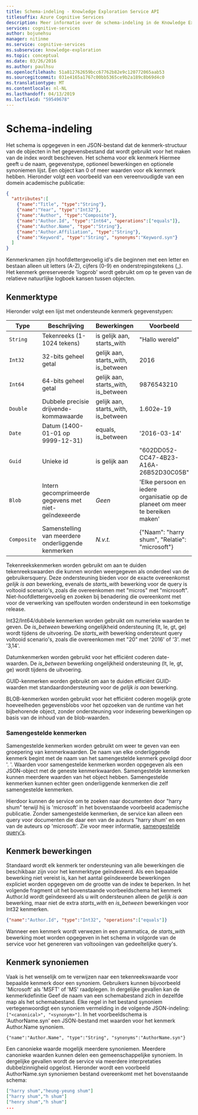 ```yaml
---
title: Schema-indeling - Knowledge Exploration Service API
titlesuffix: Azure Cognitive Services
description: Meer informatie over de schema-indeling in de Knowledge Exploration Service KES () API.
services: cognitive-services
author: bojunehsu
manager: nitinme
ms.service: cognitive-services
ms.subservice: knowledge-exploration
ms.topic: conceptual
ms.date: 03/26/2016
ms.author: paulhsu
ms.openlocfilehash: 51a812762659bcc67762b82e9c120772065aab53
ms.sourcegitcommit: 031e4165a1767c00bb5365ce9b2a189c8b69d4c0
ms.translationtype: MT
ms.contentlocale: nl-NL
ms.lasthandoff: 04/13/2019
ms.locfileid: "59549678"
---
```

# <a name="schema-format"></a>Schema-indeling

Het schema is opgegeven in een JSON-bestand dat de kenmerk-structuur van de objecten in het gegevensbestand dat wordt gebruikt voor het maken van de index wordt beschreven.  Het schema voor elk kenmerk Hiermee geeft u de naam, gegevenstype, optioneel bewerkingen en optionele synoniemen lijst.  Een object kan 0 of meer waarden voor elk kenmerk hebben.  Hieronder volgt een voorbeeld van een vereenvoudigde van een domein academische publicatie:

``` json
{
  "attributes":[
    {"name":"Title", "type":"String"},
    {"name":"Year", "type":"Int32"},
    {"name":"Author", "type":"Composite"},
    {"name":"Author.Id", "type":"Int64", "operations":["equals"]},
    {"name":"Author.Name", "type":"String"},
    {"name":"Author.Affiliation", "type":"String"},
    {"name":"Keyword", "type":"String", "synonyms":"Keyword.syn"}
  ]
}
```

Kenmerknamen zijn hoofdlettergevoelig id's die beginnen met een letter en bestaan alleen uit letters (A-Z), cijfers (0-9) en onderstrepingstekens (\_).  Het kenmerk gereserveerde 'logprob' wordt gebruikt om op te geven van de relatieve natuurlijke logboek kansen tussen objecten.

## <a name="attribute-type"></a>Kenmerktype

Hieronder volgt een lijst met ondersteunde kenmerk gegevenstypen:

| Type | Beschrijving | Bewerkingen | Voorbeeld |
|------|-------------|------------|---------|
| `String` | Tekenreeks (1-1024 tekens) | is gelijk aan, starts_with | "Hallo wereld" |
| `Int32` | 32-bits geheel getal | gelijk aan, starts_with, is_between | 2016 |
| `Int64` | 64-bits geheel getal | gelijk aan, starts_with, is_between | 9876543210 |
| `Double` | Dubbele precisie drijvende-kommawaarde | gelijk aan, starts_with, is_between | 1.602e-19 |
| `Date` | Datum (1400-01-01 op 9999-12-31) | equals, is_between | '2016-03-14' |
| `Guid` | Unieke id | is gelijk aan | "602DD052-CC47-4B23-A16A-26B52D30C05B" |
| `Blob` | Intern gecomprimeerde gegevens met niet-geïndexeerde | *Geen* | 'Elke persoon en iedere organisatie op de planeet om meer te bereiken maken' |
| `Composite` | Samenstelling van meerdere onderliggende kenmerken| *N.v.t.* | {"Naam": "harry shum", "Relatie": "microsoft"} |

Tekenreekskenmerken worden gebruikt om aan te duiden tekenreekswaarden die kunnen worden weergegeven als onderdeel van de gebruikersquery.  Deze ondersteuning bieden voor de exacte overeenkomst *gelijk is aan* bewerking, evenals de *starts_with* bewerking voor de query is voltooid scenario's, zoals die overeenkomen met "micros" met "microsoft".  Niet-hoofdlettergevoelig en zoeken bij benadering die overeenkomt met voor de verwerking van spelfouten worden ondersteund in een toekomstige release.

Int32/Int64/dubbele kenmerken worden gebruikt om numerieke waarden te geven.  De *is_between* bewerking ongelijkheid ondersteuning (lt, le, gt, ge) wordt tijdens de uitvoering.  De *starts_with* bewerking ondersteunt query voltooid scenario's, zoals die overeenkomen met "20" met '2016' of '3'. met '3,14'.

Datumkenmerken worden gebruikt voor het efficiënt coderen date-waarden.  De *is_between* bewerking ongelijkheid ondersteuning (lt, le, gt, ge) wordt tijdens de uitvoering.
  
GUID-kenmerken worden gebruikt om aan te duiden efficiënt GUID-waarden met standaardondersteuning voor de *gelijk is aan* bewerking.

BLOB-kenmerken worden gebruikt voor het efficiënt coderen mogelijk grote hoeveelheden gegevensblobs voor het opzoeken van de runtime van het bijbehorende object, zonder ondersteuning voor indexering bewerkingen op basis van de inhoud van de blob-waarden.

### <a name="composite-attributes"></a>Samengestelde kenmerken

Samengestelde kenmerken worden gebruikt om weer te geven van een groepering van kenmerkwaarden.  De naam van elke onderliggende kenmerk begint met de naam van het samengestelde kenmerk gevolgd door '. '.  Waarden voor samengestelde kenmerken worden opgegeven als een JSON-object met de geneste kenmerkwaarden.  Samengestelde kenmerken kunnen meerdere waarden van het object hebben.  Samengestelde kenmerken kunnen echter geen onderliggende kenmerken die zelf samengestelde kenmerken.

Hierdoor kunnen de service om te zoeken naar documenten door "harry shum" terwijl hij is 'microsoft' in het bovenstaande voorbeeld academische publicatie.  Zonder samengestelde kenmerken, de service kan alleen een query voor documenten die daar een van de auteurs "harry shum' en een van de auteurs op 'microsoft'.  Zie voor meer informatie, [samengestelde query's](SemanticInterpretation.md#composite-function).

## <a name="attribute-operations"></a>Kenmerk bewerkingen

Standaard wordt elk kenmerk ter ondersteuning van alle bewerkingen die beschikbaar zijn voor het kenmerktype geïndexeerd.  Als een bepaalde bewerking niet vereist is, kan het aantal geïndexeerde bewerkingen expliciet worden opgegeven om de grootte van de index te beperken.  In het volgende fragment uit het bovenstaande voorbeeldschema het kenmerk Author.Id wordt geïndexeerd als u wilt ondersteunen alleen de *gelijk is aan* bewerking, maar niet de extra *starts_with* en *is_between*  bewerkingen voor Int32 kenmerken.
```json
{"name":"Author.Id", "type":"Int32", "operations":["equals"]}
```

Wanneer een kenmerk wordt verwezen in een grammatica, de *starts_with* bewerking moet worden opgegeven in het schema in volgorde van de service voor het genereren van voltooiingen van gedeeltelijke query's.  

## <a name="attribute-synonyms"></a>Kenmerk synoniemen

Vaak is het wenselijk om te verwijzen naar een tekenreekswaarde voor bepaalde kenmerk door een synoniem.  Gebruikers kunnen bijvoorbeeld 'Microsoft' als 'MSFT' of 'MS' raadplegen.  In dergelijke gevallen kan de kenmerkdefinitie Geef de naam van een schemabestand zich in dezelfde map als het schemabestand.  Elke regel in het bestand synoniem vertegenwoordigt een synoniem vermelding in de volgende JSON-indeling: `["<canonical>", "<synonym>"]`.  In het voorbeeldschema is 'AuthorName.syn' een JSON-bestand met waarden voor het kenmerk Author.Name synoniem.

`{"name":"Author.Name", "type":"String", "synonyms":"AuthorName.syn"}`


Een canonieke waarde mogelijk meerdere synoniemen.  Meerdere canonieke waarden kunnen delen een gemeenschappelijke synoniem.  In dergelijke gevallen wordt de service via meerdere interpretaties dubbelzinnigheid opgelost.  Hieronder wordt een voorbeeld AuthorName.syn synoniemen bestand overeenkomt met het bovenstaande schema:
```json
["harry shum","heung-yeung shum"]
["harry shum","h shum"]
["henry shum","h shum"]
...
```
